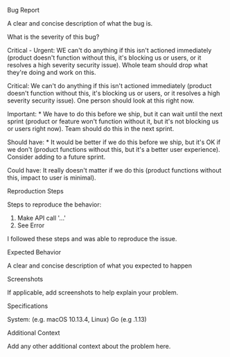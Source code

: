 Bug Report

A clear and concise description of what the bug is.

What is the severity of this bug?

Critical - Urgent: WE can't do anything if this isn't actioned immediately (product doesn't function without this, it's blocking us or users, or it resolves a high severity security issue). Whole team should drop what they're doing and work on this.

Critical: We can't do anything if this isn't actioned immediately (product doesn't function without this, it's blocking us or users, or it resolves a high severity security issue). One person should look at this right now.

Important: * We have to do this before we ship, but it can wait until the next sprint (product or feature won't function without it, but it's not blocking us or users right now). Team should do this in the next sprint.

Should have: * It would be better if we do this before we ship, but it's OK if we don't (product functions without this, but it's a better user experience). Consider adding to a future sprint.

Could have: It really doesn't matter if we do this (product functions without this, impact to user is minimal).

Reproduction Steps

Steps to reproduce the behavior:

1. Make API call '...'
2. See Error

I followed these steps and was able to reproduce the issue.

Expected Behavior

A clear and concise description of what you expected to happen

Screenshots

If applicable, add screenshots to help explain your problem.

Specifications

System: (e.g. macOS 10.13.4, Linux)
Go (e.g .1.13)

Additional Context

Add any other additional context about the problem here. 
